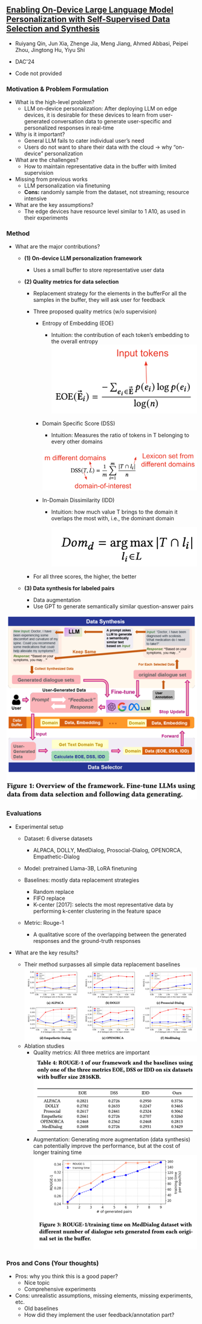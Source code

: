 ## [Enabling On-Device Large Language Model Personalization with Self-Supervised Data Selection and Synthesis](https://arxiv.org/abs/2311.12275)

* Ruiyang Qin, Jun Xia, Zhenge Jia, Meng Jiang, Ahmed Abbasi, Peipei Zhou, Jingtong Hu, Yiyu Shi

* DAC'24

* Code not provided

### Motivation & Problem Formulation

* What is the high-level problem?
  * LLM on-device personalization: After deploying LLM on edge devices, it is desirable for these devices to learn from user-generated conversation data to generate user-specific and personalized responses in real-time
* Why is it important?
  * General LLM fails to cater individual user’s need
  * Users do not want to share their data with the cloud -> why “on-device” personalization
* What are the challenges?
  * How to maintain representative data in the buffer with limited supervision
* Missing from previous works
  * LLM personalization via finetuning
  * **Cons:** randomly sample from the dataset, not streaming; resource intensive
* What are the key assumptions?
  * The edge devices have resource level similar to 1 A10, as used in their experiments

### Method

* What are the major contributions?

  * **(1) On-device LLM personalization framework**

    * Uses a small buffer to store representative user data

  * **(2) Quality metrics for data selection**

    * Replacement strategy for the elements in the bufferFor all the samples in the buffer, they will ask user for feedback

    * Three proposed quality metrics (w/o supervision)

      * Entropy of Embedding (EOE)

        * Intuition: the contribution of each token’s embedding to the overall entropy
          ![eoe](./eoe.png)

      * Domain Specific Score (DSS)

        * Intuition: Measures the ratio of tokens in T belonging to every other domains

        ![dss](./dss.png)

      * In-Domain Dissimilarity (IDD)

        * Intuition: how much value T brings to the domain it overlaps the most with, i.e., the dominant domain

          ![dom](./dom.png)

    * For all three scores, the higher, the better

  * **(3) Data synthesis for labeled pairs**

    * Data augmentation
    * Use GPT to generate semantically similar question-answer pairs


![overview](./overview.png)

### Evaluations

* Experimental setup
  * Dataset: 6 diverse datasets
    * ALPACA, DOLLY, MedDialog, Prosocial-Dialog, OPENORCA, Empathetic-Dialog

  * Model: pretrained Llama-3B, LoRA finetuning
  * Baselines: mostly data replacement strategies
    * Random replace
    * FIFO replace
    * K-center [2017]: selects the most representative data by performing k-center clustering in the feature space

  * Metric: Rouge-1
    * A qualitative score of the overlapping between the generated responses and the ground-truth responses

* What are the key results?
  * Their method surpasses all simple data replacement baselines
    ![main-results](./main-results.png)
  * Ablation studies
    * Quality metrics: All three metrics are important
      ![ablation-metrics](./ablation-metrics.png)
    * Augmentation: Generating more augmentation (data synthesis) can potentially improve the performance, but at the cost of longer training time
      ![ablation-augmentation](./ablation-augmentation.png)


### Pros and Cons (Your thoughts)

* Pros: why you think this is a good paper?
  * Nice topic
  * Comprehensive experiments
* Cons: unrealistic assumptions, missing elements, missing experiments, etc.
  * Old baselines
  * How did they implement the user feedback/annotation part?